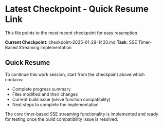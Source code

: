 # Latest Checkpoint - Quick Resume Link
This file points to the most recent checkpoint for easy resumption.

**Current Checkpoint**: checkpoint-2025-01-29-1430.md
**Task**: SSE Timer-Based Streaming Implementation

## Quick Resume
To continue this work session, start from the checkpoint above which contains:
- Complete progress summary
- Files modified and their changes
- Current build issue (serve function compatibility)
- Next steps to complete the implementation

The core timer-based SSE streaming functionality is implemented and ready for testing once the build compatibility issue is resolved.